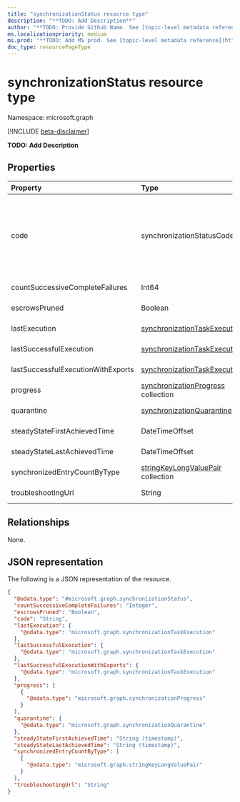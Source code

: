 ```yaml
---
title: "synchronizationStatus resource type"
description: "**TODO: Add Description**"
author: "**TODO: Provide Github Name. See [topic-level metadata reference](https://msgo.azurewebsites.net/add/document/guidelines/metadata.html#topic-level-metadata)**"
ms.localizationpriority: medium
ms.prod: "**TODO: Add MS prod. See [topic-level metadata reference](https://msgo.azurewebsites.net/add/document/guidelines/metadata.html#topic-level-metadata)**"
doc_type: resourcePageType
---
```


# synchronizationStatus resource type

Namespace: microsoft.graph

[!INCLUDE [beta-disclaimer](../../includes/beta-disclaimer.md)]

**TODO: Add Description**

## Properties
|Property|Type|Description|
|:---|:---|:---|
|code|synchronizationStatusCode|**TODO: Add Description**. The possible values are: `NotConfigured`, `NotRun`, `Active`, `Paused`, `Quarantine`.|
|countSuccessiveCompleteFailures|Int64|**TODO: Add Description**|
|escrowsPruned|Boolean|**TODO: Add Description**|
|lastExecution|[synchronizationTaskExecution](../resources/synchronizationtaskexecution.md)|**TODO: Add Description**|
|lastSuccessfulExecution|[synchronizationTaskExecution](../resources/synchronizationtaskexecution.md)|**TODO: Add Description**|
|lastSuccessfulExecutionWithExports|[synchronizationTaskExecution](../resources/synchronizationtaskexecution.md)|**TODO: Add Description**|
|progress|[synchronizationProgress](../resources/synchronizationprogress.md) collection|**TODO: Add Description**|
|quarantine|[synchronizationQuarantine](../resources/synchronizationquarantine.md)|**TODO: Add Description**|
|steadyStateFirstAchievedTime|DateTimeOffset|**TODO: Add Description**|
|steadyStateLastAchievedTime|DateTimeOffset|**TODO: Add Description**|
|synchronizedEntryCountByType|[stringKeyLongValuePair](../resources/stringkeylongvaluepair.md) collection|**TODO: Add Description**|
|troubleshootingUrl|String|**TODO: Add Description**|

## Relationships
None.

## JSON representation
The following is a JSON representation of the resource.
<!-- {
  "blockType": "resource",
  "@odata.type": "microsoft.graph.synchronizationStatus"
}
-->
``` json
{
  "@odata.type": "#microsoft.graph.synchronizationStatus",
  "countSuccessiveCompleteFailures": "Integer",
  "escrowsPruned": "Boolean",
  "code": "String",
  "lastExecution": {
    "@odata.type": "microsoft.graph.synchronizationTaskExecution"
  },
  "lastSuccessfulExecution": {
    "@odata.type": "microsoft.graph.synchronizationTaskExecution"
  },
  "lastSuccessfulExecutionWithExports": {
    "@odata.type": "microsoft.graph.synchronizationTaskExecution"
  },
  "progress": [
    {
      "@odata.type": "microsoft.graph.synchronizationProgress"
    }
  ],
  "quarantine": {
    "@odata.type": "microsoft.graph.synchronizationQuarantine"
  },
  "steadyStateFirstAchievedTime": "String (timestamp)",
  "steadyStateLastAchievedTime": "String (timestamp)",
  "synchronizedEntryCountByType": [
    {
      "@odata.type": "microsoft.graph.stringKeyLongValuePair"
    }
  ],
  "troubleshootingUrl": "String"
}
```

